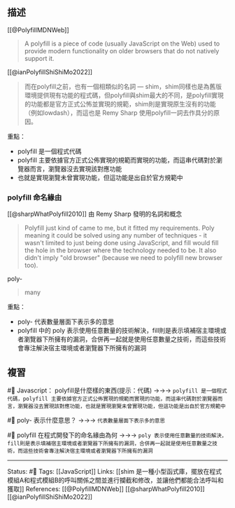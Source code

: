 
## 描述
[[@PolyfillMDNWeb]]
> A polyfill is a piece of code (usually JavaScript on the Web) used to provide modern functionality on older browsers that do not natively support it.

[[@ianPolyfillShiShiMo2022]]

> 而在polyfill之前，也有一個相類似的名詞 — shim，shim同樣也是為舊版環境提供現有功能的程式碼，但polyfill與shim最大的不同，是polyfill實現的功能都是官方正式公怖並實現的規範，shim則是實現原生沒有的功能（例如lowdash），而這也是 Remy Sharp 使用polyfill一詞去作具分的原因。

重點：
- polyfill 是一個程式代碼
- polyfill 主要依據官方正式公佈實現的規範而實現的功能，而這串代碼對於瀏覽器而言，瀏覽器沒去實現該對應功能
- 也就是實現瀏覽未曾實現功能，但這功能是出自於官方規範中



### polyfill 命名緣由

[[@sharpWhatPolyfill2010]]
由 Remy Sharp 發明的名詞和概念
> Polyfill just kind of came to me, but it fitted my requirements. Poly meaning it could be solved using any number of techniques - it wasn't limited to just being done using JavaScript, and fill would fill the hole in the browser where the technology needed to be. It also didn't imply "old browser" (because we need to polyfill new browser too).

poly-
> many

重點：
- poly- 代表數量層面下表示多的意思
- polyfill 中的 poly 表示使用任意數量的技術解決，fill則是表示填補宿主環境或者瀏覽器下所擁有的漏洞，合併再一起就是使用任意數量之技術，而這些技術會專注解決宿主環境或者瀏覽器下所擁有的漏洞


## 複習
#🧠 Javascript： polyfill是什麼樣的東西(提示：代碼) ->->-> `polyfill 是一個程式代碼，polyfill 主要依據官方正式公佈實現的規範而實現的功能，而這串代碼對於瀏覽器而言，瀏覽器沒去實現該對應功能，也就是實現瀏覽未曾實現功能，但這功能是出自於官方規範中`
<!--SR:!2024-04-12,405,250-->

#🧠 poly- 表示什麼意思？ ->->-> `代表數量層面下表示多的意思`
<!--SR:!2023-03-10,3,250-->

#🧠 polyfill 在程式開發下的命名緣由為何 ->->-> `poly 表示使用任意數量的技術解決，fill則是表示填補宿主環境或者瀏覽器下所擁有的漏洞，合併再一起就是使用任意數量之技術，而這些技術會專注解決宿主環境或者瀏覽器下所擁有的漏洞`
<!--SR:!2023-03-19,9,250-->


---
Status: #🌱 
Tags:
[[JavaScript]]
Links:
[[shim 是一種小型函式庫，擺放在程式模組A和程式模組B的呼叫關係之間並進行攔截和修改，並讓他們都能合法呼叫和獲取]]
References:
[[@PolyfillMDNWeb]]
[[@sharpWhatPolyfill2010]]
[[@ianPolyfillShiShiMo2022]]